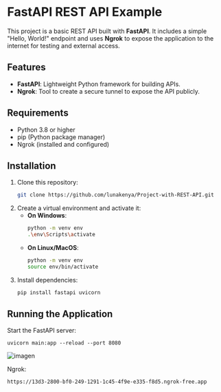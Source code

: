 # FastAPI REST API Example

This project is a basic REST API built with **FastAPI**. It includes a simple "Hello, World!" endpoint and uses **Ngrok** to expose the application to the internet for testing and external access.

## Features
- **FastAPI**: Lightweight Python framework for building APIs.
- **Ngrok**: Tool to create a secure tunnel to expose the API publicly.
## Requirements
- Python 3.8 or higher
- pip (Python package manager)
- Ngrok (installed and configured)

## Installation
1. Clone this repository:
   ```bash
   git clone https://github.com/lunakenya/Project-with-REST-API.git
   
2. Create a virtual environment and activate it:
   - **On Windows**:
     ```bash
     python -m venv env
     .\env\Scripts\activate
     ```
   - **On Linux/MacOS**:
     ```bash
     python -m venv env
     source env/bin/activate
     ```
3. Install dependencies:
   ```bash
   pip install fastapi uvicorn

## Running the Application

Start the FastAPI server:
    
    uvicorn main:app --reload --port 8080

![imagen](https://github.com/user-attachments/assets/69a99e54-dd26-49c1-a217-99bea6b2ff90)

Ngrok:
    
    https://13d3-2800-bf0-249-1291-1c45-4f9e-e335-f8d5.ngrok-free.app

